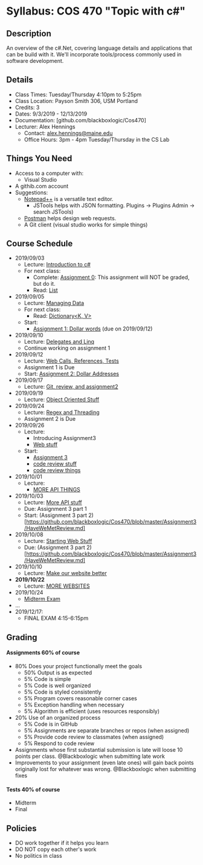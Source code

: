 # Syllabus: COS 470 "Topic with c#"
## Description
An overview of the c#.Net, covering language details and applications that can be build with it. We'll incorporate tools/process commonly used in software development.

## Details
* Class Times: Tuesday/Thursday 4:10pm to 5:25pm
* Class Location: Payson Smith 306, USM Portland
* Credits: 3
* Dates: 9/3/2019 - 12/13/2019
* Documentation: [github.com/blackboxlogic/Cos470]
* Lecturer: Alex Hennings
  * Contact: alex.hennings@maine.edu
  * Office Hours: 3pm - 4pm Tuesday/Thursday in the CS Lab

## Things You Need
* Access to a computer with:
  * Visual Studio
* A githib.com account
* Suggestions:
  * [Notepad++](https://notepad-plus-plus.org/download/) is a versatile text editor.
    * JSTools helps with JSON formatting. Plugins -> Plugins Admin -> search JSTools)
  * [Postman](https://www.getpostman.com/downloads/) helps design web requests.
  * A Git client (visual studio works for simple things)

## Course Schedule
* 2019/09/03
  * Lecture: [Introduction to c#](https://github.com/blackboxlogic/Cos470/blob/master/Notes/2019-09-03.md)
  * For next class:
    * Complete: [Assignment 0](https://github.com/blackboxlogic/Cos470/blob/master/Assignment0/Assignment.md): This assignment will NOT be graded, but do it.
    * Read: [List<T>](https://docs.microsoft.com/en-us/dotnet/api/system.collections.generic.list-1)
* 2019/09/05
  * Lecture: [Managing Data](https://github.com/blackboxlogic/Cos470/blob/master/Notes/2019-09-05.md)
  * For next class:
    * Read: [Dictionary<K, V>](https://docs.microsoft.com/en-us/dotnet/api/system.collections.generic.dictionary-2)
  * Start:
    * [Assignment 1: Dollar words](https://github.com/blackboxlogic/Cos470/blob/master/Assignment1/DollarWords.md) (due on 2019/09/12)
* 2019/09/10
  * Lecture: [Delegates and Linq](https://github.com/blackboxlogic/Cos470/blob/master/Notes/2019-09-10.md)
  * Continue working on assignment 1
* 2019/09/12
  * Lecture: [Web Calls, References, Tests](https://github.com/blackboxlogic/Cos470/blob/master/Notes/2019-09-12.md)
  * Assignment 1 is Due
  * Start: [Assignment 2: Dollar Addresses](https://github.com/blackboxlogic/Cos470/blob/master/Assignment2/DollarAddresses.md)
* 2019/09/17
  * Lecture: [Git, review, and assignment2](https://github.com/blackboxlogic/Cos470/blob/master/Notes/2019-09-17.md)
* 2019/09/19
  * Lecture: [Object Oriented Stuff](https://github.com/blackboxlogic/Cos470/blob/master/Notes/2019-09-19.md)
* 2019/09/24
  * Lecture: [Regex and Threading](https://github.com/blackboxlogic/Cos470/blob/master/Notes/2019-09-24.md)
  * Assignment 2 is Due
* 2019/09/26
  * Lecture:
    * Introducing Assignment3
    * [Web stuff](https://github.com/blackboxlogic/Cos470/blob/master/Notes/2019-09-24.md)
  * Start:
    * [Assignment 3](https://github.com/blackboxlogic/Cos470/blob/master/Assignment3/HaveWeMetLibrary.md)
    * [code review stuff](https://github.com/features/code-review/)
    * [code review things](https://mtlynch.io/human-code-reviews-1/)
* 2019/10/01
  * Lecture:
    * [MORE API THINGS](https://github.com/blackboxlogic/Cos470/blob/master/Notes/2019-10-01.md)
* 2019/10/03
  * Lecture: [More API stuff](https://github.com/blackboxlogic/Cos470/blob/master/Notes/2019-10-03.md)
  * Due: Assignment 3 part 1
  * Start: (Assignment 3 part 2)[https://github.com/blackboxlogic/Cos470/blob/master/Assignment3/HaveWeMetReview.md]
* 2019/10/08
  * Lecture: [Starting Web Stuff](https://github.com/blackboxlogic/Cos470/blob/master/Notes/2019-10-08.md)
  * Due: (Assignment 3 part 2)[https://github.com/blackboxlogic/Cos470/blob/master/Assignment3/HaveWeMetReview.md]
* 2019/10/10
  * Lecture: [Make our website better](https://github.com/blackboxlogic/Cos470/blob/master/Notes/2019-10-10.md)
* **2019/10/22**
  * Lecture: [MORE WEBSITES](https://github.com/blackboxlogic/Cos470/blob/master/Notes/2019-10-22.md)
* 2019/10/24
  * [Midterm Exam](https://github.com/blackboxlogic/Cos470/blob/master/MidtermExam.md)
* ...
* 2019/12/17:
  * FINAL EXAM 4:15-6:15pm

## Grading
#### Assignments 60% of course
* 80% Does your project functionally meet the goals
  * 50% Output is as expected
  * 5% Code is simple
  * 5% Code is well organized
  * 5% Code is styled consistently
  * 5% Program covers reasonable corner cases
  * 5% Exception handling when necessary
  * 5% Algorithm is efficient (uses resources responsibly)
* 20% Use of an organized process
  * 5% Code is in GitHub
  * 5% Assignments are separate branches or repos (when assigned)
  * 5% Provide code review to classmates (when assigned)
  * 5% Respond to code review
* Assignments whose first substantial submission is late will loose 10 points per class. @Blackboxlogic when submitting late work
* Improvements to your assignment (even late ones) will gain back points originally lost for whatever was wrong. @Blackboxlogic when submitting fixes

#### Tests 40% of course
* Midterm
* Final

## Policies
* DO work together if it helps you learn
* DO NOT copy each other's work
* No politics in class
